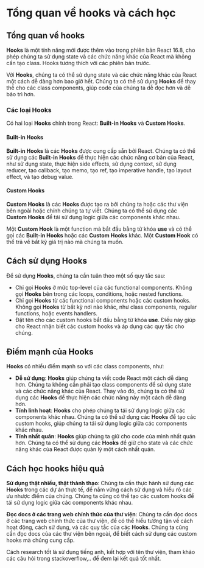 # Tổng quan về hooks và cách học

## Tổng quan về hooks

**Hooks** là một tính năng mới được thêm vào trong phiên bản React 16.8, cho phép chúng ta sử dụng state và các chức năng khác của React mà không cần tạo class. Hooks tương thích với các phiên bản trước.

Với **Hooks**, chúng ta có thể sử dụng state và các chức năng khác của React một cách dễ dàng hơn bao giờ hết. Chúng ta có thể sử dụng **Hooks** để thay thế cho các class components, giúp code của chúng ta dễ đọc hơn và dễ bảo trì hơn.

### Các loại Hooks

Có hai loại **Hooks** chính trong React: **Built-in Hooks** và **Custom Hooks**.

#### Built-in Hooks

**Built-in Hooks** là các **Hooks** được cung cấp sẵn bởi React. Chúng ta có thể sử dụng các **Built-in Hooks** để thực hiện các chức năng cơ bản của React, như sử dụng state, thực hiện side effects, sử dụng context, sử dụng reducer, tạo callback, tạo memo, tạo ref, tạo imperative handle, tạo layout effect, và tạo debug value.

#### Custom Hooks

**Custom Hooks** là các **Hooks** được tạo ra bởi chúng ta hoặc các thư viện bên ngoài hoặc chính chúng ta tự viết. Chúng ta có thể sử dụng các **Custom Hooks** để tái sử dụng logic giữa các components khác nhau.

Một **Custom Hook** là một function mà bắt đầu bằng từ khóa **use** và có thể gọi các **Built-in Hooks** hoặc các **Custom Hooks** khác. Một **Custom Hook** có thể trả về bất kỳ giá trị nào mà chúng ta muốn.

## Cách sử dụng Hooks

Để sử dụng **Hooks**, chúng ta cần tuân theo một số quy tắc sau:

- Chỉ gọi **Hooks** ở mức top-level của các functional components. Không gọi **Hooks** bên trong các loops, conditions, hoặc nested functions.
- Chỉ gọi **Hooks** từ các functional components hoặc các custom hooks. Không gọi **Hooks** từ bất kỳ nơi nào khác, như class components, regular functions, hoặc events handlers.
- Đặt tên cho các custom hooks bắt đầu bằng từ khóa **use**. Điều này giúp cho React nhận biết các custom hooks và áp dụng các quy tắc cho chúng.

## Điểm mạnh của Hooks

**Hooks** có nhiều điểm mạnh so với các class components, như:

- **Dễ sử dụng**: **Hooks** giúp chúng ta viết code React một cách dễ dàng hơn. Chúng ta không cần phải tạo class components để sử dụng state và các chức năng khác của React. Thay vào đó, chúng ta có thể sử dụng các **Hooks** để thực hiện các chức năng này một cách dễ dàng hơn.
- **Tính linh hoạt**: **Hooks** cho phép chúng ta tái sử dụng logic giữa các components khác nhau. Chúng ta có thể sử dụng các **Hooks** để tạo các custom hooks, giúp chúng ta tái sử dụng logic giữa các components khác nhau.
- **Tính nhất quán**: **Hooks** giúp chúng ta giữ cho code của mình nhất quán hơn. Chúng ta có thể sử dụng các **Hooks** để giữ cho state và các chức năng khác của React được quản lý một cách nhất quán.

## Cách học hooks hiệu quả

**Sử dụng thật nhiều, thật thành thạo**: Chúng ta cần thực hành sử dụng các **Hooks** trong các dự án thực tế, để nắm vững cách sử dụng và hiểu rõ các ưu nhược điểm của chúng. Chúng ta cũng có thể tạo các custom hooks để tái sử dụng logic giữa các components khác nhau.

**Đọc docs ở các trang web chính thức của thư viện**: Chúng ta cần đọc docs ở các trang web chính thức của thư viện, để có thể hiểu tường tận về cách hoạt động, cách sử dụng, và các quy tắc của các **Hooks**. Chúng ta cũng cần đọc docs của các thư viện bên ngoài, để biết cách sử dụng các custom hooks mà chúng cung cấp.

Cách research tốt là sử dụng tiếng anh, kết hợp với tên thư viện, tham khảo các câu hỏi trong stackoverflow,.. để đem lại kết quả tốt nhất.
